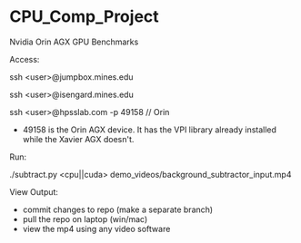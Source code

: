 # CPU_Comp_Project
Nvidia Orin AGX GPU Benchmarks

Access:

ssh \<user>@jumpbox.mines.edu

ssh \<user>@isengard.mines.edu

ssh \<user>@hpsslab.com -p 49158 // Orin

- 49158 is the Orin AGX device. It has the VPI library already installed while the Xavier AGX doesn't.

Run:

./subtract.py <cpu||cuda> demo_videos/background_subtractor_input.mp4

View Output:

- commit changes to repo (make a separate branch)
- pull the repo on laptop (win/mac)
- view the mp4 using any video software
